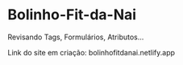 # Bolinho-Fit-da-Nai
Revisando Tags, Formulários,  Atributos...

Link do site em criação: bolinhofitdanai.netlify.app
